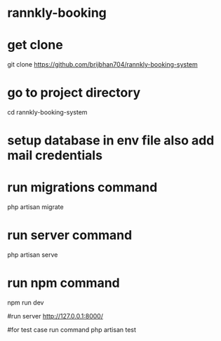 # rannkly-booking
# get clone
git clone https://github.com/brijbhan704/rannkly-booking-system
# go to project directory
cd rannkly-booking-system
# setup database in env file also add mail credentials
# run migrations command
php artisan migrate
# run server command
php artisan serve
# run npm command
npm run dev

#run server
http://127.0.0.1:8000/

#for test case run command
php artisan test


